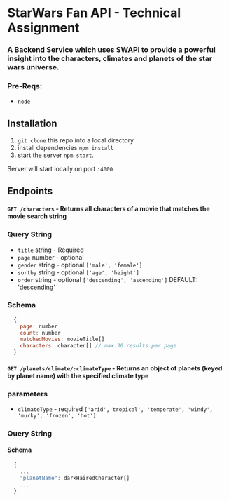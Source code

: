# StarWars Fan API - Technical Assignment

### A Backend Service which uses [SWAPI](https://swapi.dev/) to provide a powerful insight into the characters, climates and planets of the star wars universe.

### Pre-Reqs:

- `node`

## Installation

1. `git clone` this repo into a local directory
2. install dependencies `npm install`
3. start the server `npm start`.

Server will start locally on port `:4000`

## Endpoints

#### `GET /characters` - Returns all characters of a movie that matches the movie search string

### Query String

- `title` string - Required
- `page` number - optional
- `gender` string - optional `['male', 'female']`
- `sortby` string - optional `['age', 'height']`
- `order` string - optional `['descending', 'ascending']` DEFAULT: 'descending'

### Schema

```js
  {
    page: number
    count: number
    matchedMovies: movieTitle[]
    characters: character[] // max 30 results per page
  }
```

#### `GET /planets/climate/:climateType` - Returns an object of planets (keyed by planet name) with the specified climate type

### parameters

- `climateType` - required `['arid','tropical', 'temperate', 'windy', 'murky', 'frozen', 'hot']`

### Query String

#### Schema

```js
  {
    ...
    "planetName": darkHairedCharacter[]
    ...
  }
```

